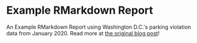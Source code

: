 # Example RMarkdown Report

An Example RMarkdown Report using Washington D.C.'s parking violation data from January 2020. Read more at [the original blog post](reporting-analytics-101-turning-around-reports-quickly-with-rmarkdown-and-latex)!